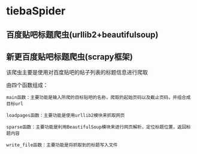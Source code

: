 # tiebaSpider
## 百度贴吧标题爬虫(urllib2+beautifulsoup)
## 新更百度贴吧标题爬虫(scrapy框架)
该爬虫主要是使用对百度贴吧的帖子列表的标题信息进行爬取

由四个函数组成：

    main函数：主要功能是输入所爬的目标贴吧的名称，爬取的起始页码以及截止页码，并组合成目标url 
    
    loadpages函数：主要功能是使用urllib2模块来抓取网页
    
    sparse函数：主要功能是利用BeautifulSoup模块来进行网页解析，定位标题位置，返回标题内容  
    
    write_file函数：主要功能是将抓取到的标题写入文件 

    
    
